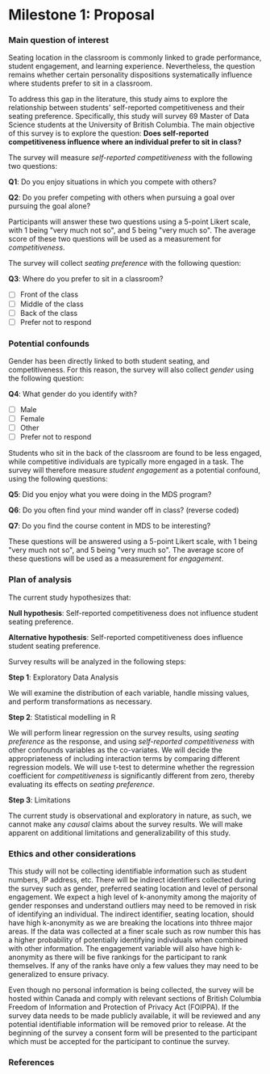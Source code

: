 # Milestone 1: Proposal

### Main question of interest

Seating location in the classroom is commonly linked to grade performance, student engagement, and learning experience. Nevertheless, the question remains whether certain personality dispositions systematically influence where students prefer to sit in a classroom.

To address this gap in the literature, this study aims to explore the relationship between students' self-reported competitiveness and their seating preference. Specifically, this study will survey 69 Master of Data Science students at the University of British Columbia. The main objective of this survey is to explore the question: **Does self-reported competitiveness influence where an individual prefer to sit in class?**

The survey will measure _self-reported competitiveness_ with the following two questions:

**Q1**: Do you enjoy situations in which you compete with others?

**Q2**: Do you prefer competing with others when pursuing a goal over pursuing the goal alone?

Participants will answer these two questions using a 5-point Likert scale, with 1 being "very much not so", and 5 being "very much so". The average score of these two questions will be used as a measurement for _competitiveness_.

The survey will collect _seating preference_ with the following question:

**Q3**: Where do you prefer to sit in a classroom?

- [ ] Front of the class
- [ ] Middle of the class
- [ ] Back of the class
- [ ] Prefer not to respond

### Potential confounds

Gender has been directly linked to both student seating, and competitiveness. For this reason, the survey will also collect _gender_ using the following question: 

**Q4**: What gender do you identify with?

- [ ] Male
- [ ] Female
- [ ] Other
- [ ] Prefer not to respond

Students who sit in the back of the classroom are found to be less engaged, while competitive individuals are typically more engaged in a task. The survey will therefore measure _student engagement_ as a potential confound, using the following questions:

**Q5**: Did you enjoy what you were doing in the MDS program?

**Q6**: Do you often find your mind wander off in class? (reverse coded)

**Q7**: Do you find the course content in MDS to be interesting?

These questions will be answered using a 5-point Likert scale, with 1 being "very much not so", and 5 being "very much so". The average score of these questions will be used as a measurement for _engagement_.

### Plan of analysis

The current study hypothesizes that:

**Null hypothesis**: Self-reported competitiveness does not influence student seating preference.

**Alternative hypothesis**: Self-reported competitiveness does influence student seating preference.

Survey results will be analyzed in the following steps:

**Step 1**:  Exploratory Data Analysis

We will examine the distribution of each variable, handle missing values, and perform transformations as necessary.
	
**Step 2**:  Statistical modelling in R

We will perform linear regression on the survey results, using _seating preference_ as the response, and using _self-reported competitiveness_ with other confounds variables as the co-variates. We will decide the appropriateness of including interaction terms by comparing different regression models. We will use t-test to determine whether the regression coefficient for _competitiveness_ is significantly different from zero, thereby evaluating its effects on _seating preference_.

**Step 3**: Limitations

The current study is observational and exploratory in nature, as such, we cannot make any _causal_ claims about the survey results. We will make apparent on additional limitations and generalizability of this study.

### Ethics and other considerations

This study will not be collecting identifiable information such as student numbers, IP address, etc. There will be indirect identifiers collected during the survey such as gender, preferred seating location and level of personal engagement. We expect a high level of k-anonymity among the majority of gender responses and understand outliers may need to be removed in risk of identifying an individual. The indirect identifier, seating location, should have high k-anonymity as we are breaking the locations into thhree major areas. If the data was collected at a finer scale such as row number this has a higher probability of potentially identifying individuals when combined with other information. The engagement variable will also have high k-anonymity as there will be five rankings for the participant to rank themselves. If any of the ranks have only a few values they may need to be generalized to ensure privacy.

Even though no personal information is being collected, the survey will be hosted within Canada and comply with relevant sections of British Columbia Freedom of Information and Protection of Privacy Act (FOIPPA). If the survey data needs to be made publicly available, it will be reviewed and any potential identifiable information will be removed prior to release. At the beginning of the survey a consent form will be presented to the participant which must be accepted for the participant to continue the survey.

### References



